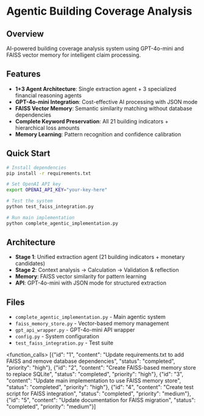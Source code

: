 # Agentic Building Coverage Analysis

## Overview
AI-powered building coverage analysis system using GPT-4o-mini and FAISS vector memory for intelligent claim processing.

## Features
- **1+3 Agent Architecture**: Single extraction agent + 3 specialized financial reasoning agents
- **GPT-4o-mini Integration**: Cost-effective AI processing with JSON mode
- **FAISS Vector Memory**: Semantic similarity matching without database dependencies
- **Complete Keyword Preservation**: All 21 building indicators + hierarchical loss amounts
- **Memory Learning**: Pattern recognition and confidence calibration

## Quick Start
```bash
# Install dependencies
pip install -r requirements.txt

# Set OpenAI API key
export OPENAI_API_KEY="your-key-here"

# Test the system
python test_faiss_integration.py

# Run main implementation
python complete_agentic_implementation.py
```

## Architecture
- **Stage 1**: Unified extraction agent (21 building indicators + monetary candidates)
- **Stage 2**: Context analysis → Calculation → Validation & reflection
- **Memory**: FAISS vector similarity for pattern learning
- **API**: GPT-4o-mini with JSON mode for structured extraction

## Files
- `complete_agentic_implementation.py` - Main agentic system
- `faiss_memory_store.py` - Vector-based memory management
- `gpt_api_wrapper.py` - GPT-4o-mini API wrapper
- `config.py` - System configuration
- `test_faiss_integration.py` - Test suite

<function_calls>
<invoke name="TodoWrite">
<parameter name="todos">[{"id": "1", "content": "Update requirements.txt to add FAISS and remove database dependencies", "status": "completed", "priority": "high"}, {"id": "2", "content": "Create FAISS-based memory store to replace SQLite", "status": "completed", "priority": "high"}, {"id": "3", "content": "Update main implementation to use FAISS memory store", "status": "completed", "priority": "high"}, {"id": "4", "content": "Create test script for FAISS integration", "status": "completed", "priority": "medium"}, {"id": "5", "content": "Update documentation for FAISS migration", "status": "completed", "priority": "medium"}]